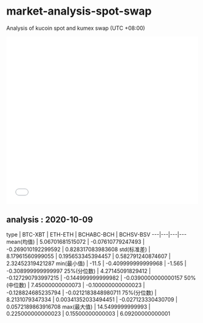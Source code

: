# market-analysis-spot-swap
Analysis of kucoin spot and kumex swap (UTC +08:00)

<iframe width="100%" height="440" src="./data.html" frameborder="no" border="0" scrolling="no"></iframe>

## analysis : 2020-10-09

type | BTC-XBT | ETH-ETH | BCHABC-BCH | BCHSV-BSV 
---|---|---|---
mean(均值) | 5.06701681515072 | -0.07610779247493 | -0.269010192299592 | 0.828317083983608
std(标准差) | 8.17961560999055 | 0.195653345394457 | 0.582791240874607 | 2.32452319421287
min(最小值) | -11.5 | -0.409999999999968 | -1.565 | -0.308999999999997
25%(分位数) | 4.27145091829412 | -0.127290793997215 | -0.144999999999982 | -0.0390000000000157
50%(中位数) | 7.45000000000073 | -0.100000000000023 | -0.128824685235794 | -0.0212183848980711
75%(分位数) | 8.2131079347334 | 0.00341352033494451 | -0.027123330430709 | 0.0572189863916708
max(最大值) | 14.5499999999993 | 0.225000000000023 | 0.15500000000003 | 6.09200000000001
